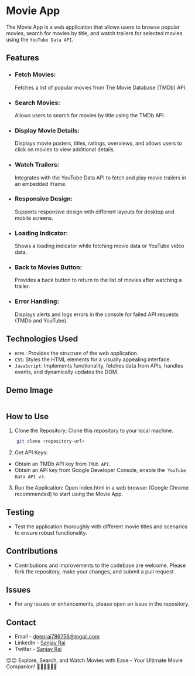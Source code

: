 # Movie App
The Movie App is a web application that allows users to browse popular movies, search for movies by title, and watch trailers for selected movies using the `YouTube Data API`.

## Features
- <h3>Fetch Movies:</h3> Fetches a list of popular movies from The Movie Database (TMDb) API.
- <h3>Search Movies:</h3> Allows users to search for movies by title using the TMDb API.
- <h3>Display Movie Details:</h3> Displays movie posters, titles, ratings, overviews, and allows users to click on movies to view additional details.
- <h3>Watch Trailers:</h3> Integrates with the YouTube Data API to fetch and play movie trailers in an embedded iframe.
- <h3>Responsive Design:</h3> Supports responsive design with different layouts for desktop and mobile screens.
- <h3>Loading Indicator:</h3> Shows a loading indicator while fetching movie data or YouTube video data.
- <h3>Back to Movies Button:</h3> Provides a back button to return to the list of movies after watching a trailer.
- <h3>Error Handling:</h3> Displays alerts and logs errors in the console for failed API requests (TMDb and YouTube).

## Technologies Used
- `HTML`: Provides the structure of the web application.
- `CSS`: Styles the HTML elements for a visually appealing interface.
- `JavaScript`: Implements functionality, fetches data from APIs, handles events, and dynamically updates the DOM.

## Demo Image 
![]()

## How to Use
1) Clone the Repository: Clone this repository to your local machine.
```bash
    git clone <repository-url>
```
2) Get API Keys:
- Obtain an TMDb API key from `TMDb API`.
- Obtain an API key from Google Developer Console, enable the` YouTube Data API v3`.

3) Run the Application: Open index.html in a web browser (Google Chrome recommended) to start using the Movie App.

## Testing
- Test the application thoroughly with different movie titles and scenarios to ensure robust functionality.

## Contributions
- Contributions and improvements to the codebase are welcome. Please fork the repository, make your changes, and submit a pull request.

## Issues
- For any issues or enhancements, please open an issue in the repository.

## Contact 
- Email - [deeprai786756@mgail.com](deeprai786756@mgail.com)
- LinkedIn - [Sanjay Rai]([https://www.linkedin.com/in/sanjay-rai-1491b4228/])
- Twitter - [Sanjay Rai](https://x.com/Rajende17438932?t=rYhBK4BsO5pZo54UL7785A&s=09)

😊😊 Explore, Search, and Watch Movies with Ease - Your Ultimate Movie Companion! 
👨🏼‍💻👨🏼‍💻
